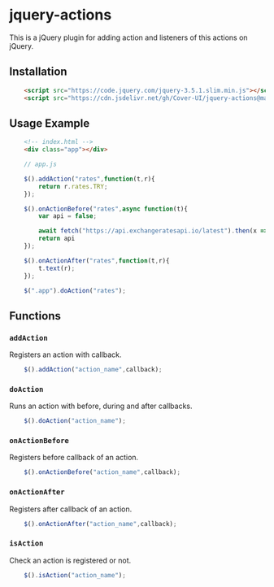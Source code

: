 # jquery-actions
This is a jQuery plugin for adding action and listeners of this actions on jQuery. 

## Installation
```html
    <script src="https://code.jquery.com/jquery-3.5.1.slim.min.js"></script>
    <script src="https://cdn.jsdelivr.net/gh/Cover-UI/jquery-actions@main/app.js"></script>
```


## Usage Example
```html
    <!-- index.html -->
    <div class="app"></div>
```
```js
    // app.js

    $().addAction("rates",function(t,r){
        return r.rates.TRY;
    });

    $().onActionBefore("rates",async function(t){
        var api = false;

        await fetch("https://api.exchangeratesapi.io/latest").then(x => x.json()).then(a => {api = a});
        return api
    });

    $().onActionAfter("rates",function(t,r){
        t.text(r);
    });

    $(".app").doAction("rates");
```

## Functions
### `addAction`
Registers an action with callback. 
```js
    $().addAction("action_name",callback);
```

### `doAction`
Runs an action with before, during and after callbacks. 
```js
    $().doAction("action_name");
```

### `onActionBefore`
Registers before callback of an action.
```js
    $().onActionBefore("action_name",callback);
```

### `onActionAfter`
Registers after callback of an action.
```js
    $().onActionAfter("action_name",callback);
```

### `isAction`
Check an action is registered or not.
```js
    $().isAction("action_name");
```
